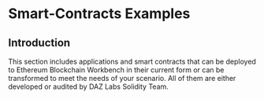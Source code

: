 # Smart-Contracts Examples

## Introduction
This section includes applications and smart contracts that can be deployed to Ethereum Blockchain Workbench in their current form or can be transformed to meet the needs of your scenario. All of them are either developed or audited by DAZ Labs Solidity Team.
